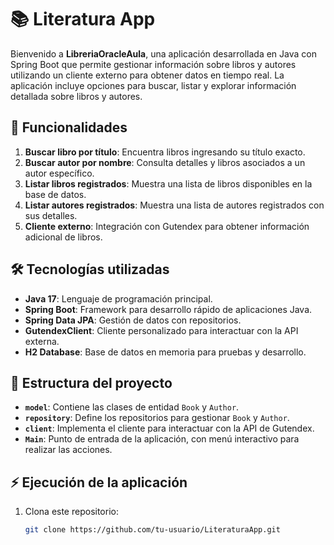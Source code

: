 # 📚 Literatura App

Bienvenido a **LibreriaOracleAula**, una aplicación desarrollada en Java con Spring Boot que permite gestionar información sobre libros y autores utilizando un cliente externo para obtener datos en tiempo real. La aplicación incluye opciones para buscar, listar y explorar información detallada sobre libros y autores.

## 🚀 Funcionalidades

1. **Buscar libro por título**: Encuentra libros ingresando su título exacto.
2. **Buscar autor por nombre**: Consulta detalles y libros asociados a un autor específico.
3. **Listar libros registrados**: Muestra una lista de libros disponibles en la base de datos.
4. **Listar autores registrados**: Muestra una lista de autores registrados con sus detalles.
5. **Cliente externo**: Integración con Gutendex para obtener información adicional de libros.

## 🛠️ Tecnologías utilizadas

- **Java 17**: Lenguaje de programación principal.
- **Spring Boot**: Framework para desarrollo rápido de aplicaciones Java.
- **Spring Data JPA**: Gestión de datos con repositorios.
- **GutendexClient**: Cliente personalizado para interactuar con la API externa.
- **H2 Database**: Base de datos en memoria para pruebas y desarrollo.

## 📂 Estructura del proyecto

- **`model`**: Contiene las clases de entidad `Book` y `Author`.
- **`repository`**: Define los repositorios para gestionar `Book` y `Author`.
- **`client`**: Implementa el cliente para interactuar con la API de Gutendex.
- **`Main`**: Punto de entrada de la aplicación, con menú interactivo para realizar las acciones.

## ⚡ Ejecución de la aplicación

1. Clona este repositorio:
   ```bash
   git clone https://github.com/tu-usuario/LiteraturaApp.git
